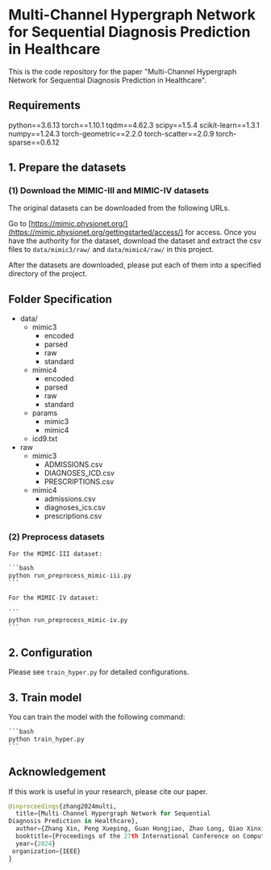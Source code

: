# Multi-Channel Hypergraph Network for Sequential Diagnosis Prediction in Healthcare

This is the code repository for the paper "Multi-Channel Hypergraph Network for Sequential Diagnosis Prediction in Healthcare". 

## Requirements

python==3.6.13
torch==1.10.1
tqdm==4.62.3
scipy==1.5.4
scikit-learn==1.3.1
numpy==1.24.3
torch-geometric==2.2.0
torch-scatter==2.0.9
torch-sparse==0.6.12

## 1. Prepare the datasets

### (1) Download the MIMIC-III and MIMIC-IV datasets

The original datasets can be downloaded from the following URLs.

Go to [https://mimic.physionet.org/](https://mimic.physionet.org/gettingstarted/access/) for access. Once you have the authority for the dataset, download the dataset and extract the csv files to `data/mimic3/raw/` and `data/mimic4/raw/` in this project.

After the datasets are downloaded, please put each of them into a specified directory of the project.

## Folder Specification

- data/
  - mimic3
    - encoded
    - parsed
    - raw
    - standard
  - mimic4
    - encoded
    - parsed
    - raw
    - standard
  - params
    - mimic3
    - mimic4
  - icd9.txt
- raw
  - mimic3
    - ADMISSIONS.csv
    - DIAGNOSES_ICD.csv
    - PRESCRIPTIONS.csv
  - mimic4
    - admissions.csv
    - diagnoses_ics.csv
    - prescriptions.csv



### (2) Preprocess datasets 

````python
For the MIMIC-III dataset: 

```bash
python run_preprocess_mimic-iii.py
```

For the MIMIC-IV dataset: 

```
python run_preprocess_mimic-iv.py
```
````

## 2. Configuration

Please see `train_hyper.py` for detailed configurations.



## 3. Train model

You can train the model with the following command:

````python
```bash
python train_hyper.py
```
````



## Acknowledgement

If this work is useful in your research, please cite our paper.

```python
@inproceedings{zhang2024multi, 
  title={Multi-Channel Hypergraph Network for Sequential
Diagnosis Prediction in Healthcare},
  author={Zhang Xin, Peng Xueping, Guan Hongjiao, Zhao Long, Qiao Xinxiao, Lu Wenpeng},
  booktitle={Proceedings of the 27th International Conference on Computer Supported Cooperative Work in Design (CSCWD 2024},
  year={2024}
 organization={IEEE}
}
```

